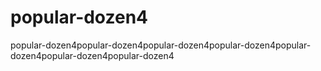# popular-dozen4
popular-dozen4popular-dozen4popular-dozen4popular-dozen4popular-dozen4popular-dozen4popular-dozen4

